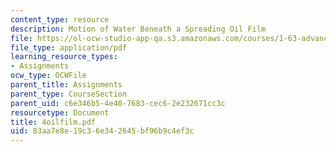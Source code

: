 ```yaml
---
content_type: resource
description: Motion of Water Beneath a Spreading Oil Film
file: https://ol-ocw-studio-app-qa.s3.amazonaws.com/courses/1-63-advanced-fluid-dynamics-of-the-environment-fall-2002/83aa7e8e19c36e342645bf96b9c4ef3c_4oilfilm.pdf
file_type: application/pdf
learning_resource_types:
- Assignments
ocw_type: OCWFile
parent_title: Assignments
parent_type: CourseSection
parent_uid: c6e346b5-4e40-7683-cec6-2e232671cc3c
resourcetype: Document
title: 4oilfilm.pdf
uid: 83aa7e8e-19c3-6e34-2645-bf96b9c4ef3c
---
```

